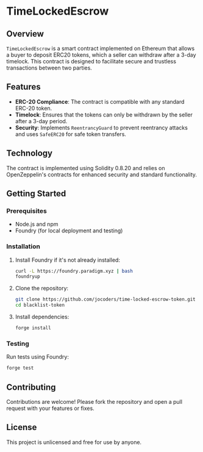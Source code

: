 # TimeLockedEscrow

## Overview

`TimeLockedEscrow` is a smart contract implemented on Ethereum that allows a buyer to deposit ERC20 tokens, which a seller can withdraw after a 3-day timelock. This contract is designed to facilitate secure and trustless transactions between two parties.

## Features

- **ERC-20 Compliance**: The contract is compatible with any standard ERC-20 token.
- **Timelock**: Ensures that the tokens can only be withdrawn by the seller after a 3-day period.
- **Security**: Implements `ReentrancyGuard` to prevent reentrancy attacks and uses `SafeERC20` for safe token transfers.

## Technology

The contract is implemented using Solidity 0.8.20 and relies on OpenZeppelin's contracts for enhanced security and standard functionality.

## Getting Started

### Prerequisites

- Node.js and npm
- Foundry (for local deployment and testing)

### Installation

1. Install Foundry if it's not already installed:

   ```bash
   curl -L https://foundry.paradigm.xyz | bash
   foundryup
   ```

2. Clone the repository:

   ```bash
   git clone https://github.com/jocoders/time-locked-escrow-token.git
   cd blacklist-token
   ```

3. Install dependencies:
   ```bash
   forge install
   ```

### Testing

Run tests using Foundry:

```bash
forge test
```

## Contributing

Contributions are welcome! Please fork the repository and open a pull request with your features or fixes.

## License

This project is unlicensed and free for use by anyone.
